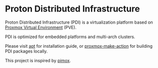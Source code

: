 # Proton Distributed Infrastructure

Proton Distributed Infrastructure (PDI) is a virtualization platform based on [Proxmox Virtual Environment](https://www.proxmox.com/en/proxmox-ve) (PVE).

PDI is optimized for embedded platforms and multi-arch clusters.

Please visit [apt](https://github.com/ProtonDI/apt) for installation guide, or [proxmox-make-action](https://github.com/ProtonDI/proxmox-make-action) for building PDI packages locally.

This project is inspired by [pimox](https://github.com/pimox).